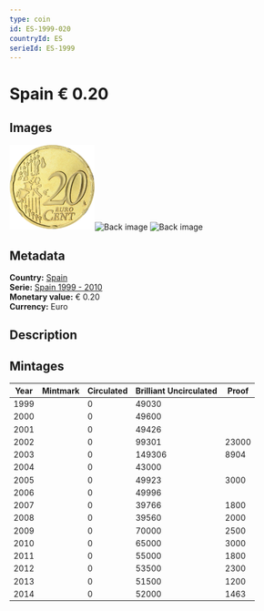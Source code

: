 ```yaml
---
type: coin
id: ES-1999-020
countryId: ES
serieId: ES-1999
---
```


# Spain € 0.20

## Images

<img src="../../../img/common-2002-020.png" height="150" alt="Front image"><img src="img/spain-1999-020.png" height="150" alt="Back image">     ![Back image]()

## Metadata

**Country:** [Spain](../index.md)\
**Serie:** [Spain 1999 - 2010](index.md)\
**Monetary value:** € 0.20\
**Currency:** Euro

## Description


## Mintages

| Year | Mintmark | Circulated | Brilliant Uncirculated | Proof |
| ---- | -------- | ---------- | ---------------------- | ----- |
| 1999 |  | 0| 49030 |  |
| 2000 |  | 0| 49600 |  |
| 2001 |  | 0| 49426 |  |
| 2002 |  | 0| 99301 | 23000 |
| 2003 |  | 0| 149306 | 8904 |
| 2004 |  | 0| 43000 |  |
| 2005 |  | 0| 49923 | 3000 |
| 2006 |  | 0| 49996 |  |
| 2007 |  | 0| 39766 | 1800 |
| 2008 |  | 0| 39560 | 2000 |
| 2009 |  | 0| 70000 | 2500 |
| 2010 |  | 0| 65000 | 3000 |
| 2011 |  | 0| 55000 | 1800 |
| 2012 |  | 0| 53500 | 2300 |
| 2013 |  | 0| 51500 | 1200 |
| 2014 |  | 0| 52000 | 1463 |
